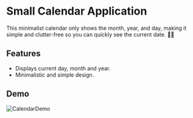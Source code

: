﻿# Small Calendar Application
 This minimalist calendar only shows the month, year, and day, making it simple and clutter-free so you can quickly see the current date. 📅✨

## Features
 - Displays current day, month and year.
 - Minimalistic and simple design.

## Demo
![CalendarDemo](https://github.com/user-attachments/assets/564cbd25-e748-46a2-81cb-b952121b8f66)
